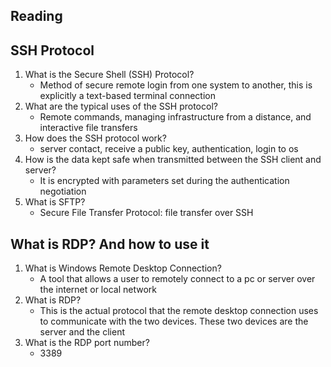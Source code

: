 ## Reading
## SSH Protocol

1. What is the Secure Shell (SSH) Protocol?
   * Method of secure remote login from one system to another, this is explicitly a text-based terminal connection
3. What are the typical uses of the SSH protocol?
   * Remote commands, managing infrastructure from a distance, and interactive file transfers
5. How does the SSH protocol work?
   * server contact, receive a public key, authentication, login to os
7. How is the data kept safe when transmitted between the SSH client and server?
   * It is encrypted with parameters set during the authentication negotiation
9. What is SFTP?
    * Secure File Transfer Protocol: file transfer over SSH 

    
## What is RDP? And how to use it
1. What is Windows Remote Desktop Connection?
   * A tool that allows a user to remotely connect to a pc or server over the internet or local network
3. What is RDP?
   * This is the actual protocol that the remote desktop connection uses to communicate with the two devices. These two devices are the server and the client
5. What is the RDP port number?
   * 3389
